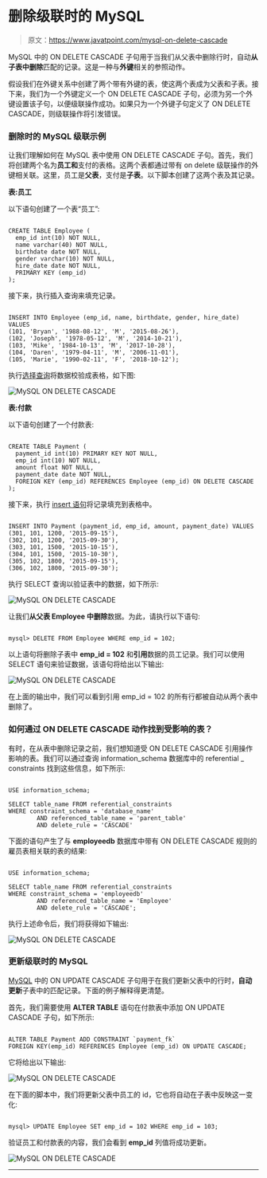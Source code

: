 # 删除级联时的 MySQL

> 原文：<https://www.javatpoint.com/mysql-on-delete-cascade>

MySQL 中的 ON DELETE CASCADE 子句用于当我们从父表中删除行时，自动**从子表中删除**匹配的记录。这是一种与**外键**相关的参照动作。

假设我们在外键关系中创建了两个带有外键的表，使这两个表成为父表和子表。接下来，我们为一个外键定义一个 ON DELETE CASCADE 子句，必须为另一个外键设置该子句，以便级联操作成功。如果只为一个外键子句定义了 ON DELETE CASCADE，则级联操作将引发错误。

### 删除时的 MySQL 级联示例

让我们理解如何在 MySQL 表中使用 ON DELETE CASCADE 子句。首先，我们将创建两个名为**员工和**支付的表格。这两个表都通过带有 on delete 级联操作的外键相关联。这里，员工是**父表**，支付是**子表**。以下脚本创建了这两个表及其记录。

**表:员工**

以下语句创建了一个表“员工”:

```

CREATE TABLE Employee (
  emp_id int(10) NOT NULL,
  name varchar(40) NOT NULL,
  birthdate date NOT NULL,
  gender varchar(10) NOT NULL,
  hire_date date NOT NULL,
  PRIMARY KEY (emp_id)
);

```

接下来，执行插入查询来填充记录。

```

INSERT INTO Employee (emp_id, name, birthdate, gender, hire_date) VALUES
(101, 'Bryan', '1988-08-12', 'M', '2015-08-26'),
(102, 'Joseph', '1978-05-12', 'M', '2014-10-21'),
(103, 'Mike', '1984-10-13', 'M', '2017-10-28'),
(104, 'Daren', '1979-04-11', 'M', '2006-11-01'),
(105, 'Marie', '1990-02-11', 'F', '2018-10-12');

```

执行[选择查询](https://www.javatpoint.com/mysql-select)将数据校验成表格，如下图:

![MySQL ON DELETE CASCADE](img/7ef2d2eebe7fa2b67761e6bff9f1a308.png)

**表:付款**

以下语句创建了一个付款表:

```

CREATE TABLE Payment (
  payment_id int(10) PRIMARY KEY NOT NULL,
  emp_id int(10) NOT NULL,
  amount float NOT NULL,
  payment_date date NOT NULL,
  FOREIGN KEY (emp_id) REFERENCES Employee (emp_id) ON DELETE CASCADE
);

```

接下来，执行 [insert 语句](https://www.javatpoint.com/mysql-insert)将记录填充到表格中。

```

INSERT INTO Payment (payment_id, emp_id, amount, payment_date) VALUES 
(301, 101, 1200, '2015-09-15'),
(302, 101, 1200, '2015-09-30'),
(303, 101, 1500, '2015-10-15'),
(304, 101, 1500, '2015-10-30'),
(305, 102, 1800, '2015-09-15'),
(306, 102, 1800, '2015-09-30');

```

执行 SELECT 查询以验证表中的数据，如下所示:

![MySQL ON DELETE CASCADE](img/ca783bb41cfc2435c7089b47d58ee428.png)

让我们**从父表 Employee 中删除**数据。为此，请执行以下语句:

```

mysql> DELETE FROM Employee WHERE emp_id = 102;

```

以上语句将删除子表中 **emp_id = 102** 和**引用**数据的员工记录。我们可以使用 SELECT 语句来验证数据，该语句将给出以下输出:

![MySQL ON DELETE CASCADE](img/9940dbd941154b4013d32ef55b105ee0.png)

在上面的输出中，我们可以看到引用 emp_id = 102 的所有行都被自动从两个表中删除了。

### 如何通过 ON DELETE CASCADE 动作找到受影响的表？

有时，在从表中删除记录之前，我们想知道受 ON DELETE CASCADE 引用操作影响的表。我们可以通过查询 information_schema 数据库中的 referential _ constraints 找到这些信息，如下所示:

```

USE information_schema;

SELECT table_name FROM referential_constraints
WHERE constraint_schema = 'database_name'
        AND referenced_table_name = 'parent_table'
        AND delete_rule = 'CASCADE'

```

下面的语句产生了与 **employeedb** 数据库中带有 ON DELETE CASCADE 规则的雇员表相关联的表的结果:

```

USE information_schema;

SELECT table_name FROM referential_constraints
WHERE constraint_schema = 'employeedb'
        AND referenced_table_name = 'Employee'
        AND delete_rule = 'CASCADE';

```

执行上述命令后，我们将获得如下输出:

![MySQL ON DELETE CASCADE](img/52b72aef09e2e75f72b7f117d4f1d404.png)

### 更新级联时的 MySQL

[MySQL](https://www.javatpoint.com/mysql-tutorial) 中的 ON UPDATE CASCADE 子句用于在我们更新父表中的行时，**自动更新**子表中的匹配记录。下面的例子解释得更清楚。

首先，我们需要使用 **ALTER TABLE** 语句在付款表中添加 ON UPDATE CASCADE 子句，如下所示:

```

ALTER TABLE Payment ADD CONSTRAINT `payment_fk` 
FOREIGN KEY(emp_id) REFERENCES Employee (emp_id) ON UPDATE CASCADE;

```

它将给出以下输出:

![MySQL ON DELETE CASCADE](img/731fc30e94ee6ffd2cb18c03c9bfc70b.png)

在下面的脚本中，我们将更新父表中员工的 id，它也将自动在子表中反映这一变化:

```

mysql> UPDATE Employee SET emp_id = 102 WHERE emp_id = 103;

```

验证员工和付款表的内容，我们会看到 **emp_id** 列值将成功更新。

![MySQL ON DELETE CASCADE](img/03ad780583c5cf3c720dd5f38f1d5d78.png)

* * *
